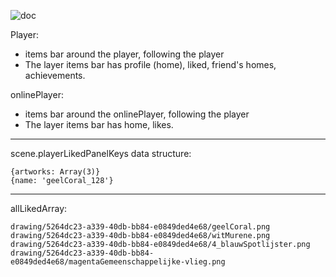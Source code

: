 ![doc](https://docs.google.com/drawings/d/e/2PACX-1vROJUnkcd2Ss6kGnzEE-MOiN3T34qXeTpuZTq1TiWB4gthcQdZa92aZNvLVePTmWE00-sjs43tmP1Nv/pub?w=2282&h=2026)

Player:

- items bar around the player, following the player
- The layer items bar has profile (home), liked, friend's homes, achievements.

onlinePlayer:

- items bar around the onlinePlayer, following the player
- The layer items bar has home, likes.

---

scene.playerLikedPanelKeys data structure:

```
{artworks: Array(3)}
{name: 'geelCoral_128'}
```

---

allLikedArray:

```
drawing/5264dc23-a339-40db-bb84-e0849ded4e68/geelCoral.png
drawing/5264dc23-a339-40db-bb84-e0849ded4e68/witMurene.png
drawing/5264dc23-a339-40db-bb84-e0849ded4e68/4_blauwSpotlijster.png
drawing/5264dc23-a339-40db-bb84-e0849ded4e68/magentaGemeenschappelijke-vlieg.png
```

